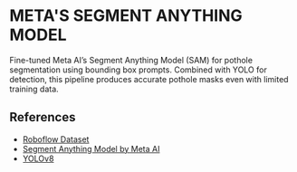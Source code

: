# META'S SEGMENT ANYTHING MODEL
Fine-tuned Meta AI’s Segment Anything Model (SAM) for pothole segmentation using bounding box prompts. Combined with YOLO for detection, this pipeline produces accurate pothole masks even with limited training data.

## References

- [Roboflow Dataset](https://universe.roboflow.com/farzad/pothole_segmentation_yolov8)
- [Segment Anything Model by Meta AI](https://github.com/facebookresearch/segment-anything)
- [YOLOv8](https://github.com/autogyro/yolo-V8)
